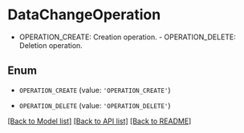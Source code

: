 # DataChangeOperation

 - OPERATION_CREATE: Creation operation.  - OPERATION_DELETE: Deletion operation.

## Enum

* `OPERATION_CREATE` (value: `'OPERATION_CREATE'`)

* `OPERATION_DELETE` (value: `'OPERATION_DELETE'`)

[[Back to Model list]](../README.md#documentation-for-models) [[Back to API list]](../README.md#documentation-for-api-endpoints) [[Back to README]](../README.md)


